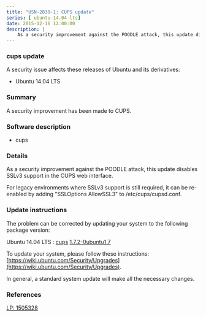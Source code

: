 ```yaml
---
title: "USN-2839-1: CUPS update"
series: [ ubuntu-14.04-lts]
date: 2015-12-16 12:00:00
description: |
    As a security improvement against the POODLE attack, this update disables SSLv3 support in the CUPS web interface.
--- 
```

 
### cups update

A security issue affects these releases of Ubuntu and its derivatives:

* Ubuntu 14.04 LTS

### Summary

A security improvement has been made to CUPS. 

### Software description

* cups 

### Details

As a security improvement against the POODLE attack, this update disables SSLv3 support in the CUPS web interface.

For legacy environments where SSLv3 support is still required, it can be re-enabled by adding &quot;SSLOptions AllowSSL3&quot; to /etc/cups/cupsd.conf. 

### Update instructions

The problem can be corrected by updating your system to the following package version:

Ubuntu 14.04 LTS
 : [cups](https://launchpad.net/ubuntu/+source/cups) <span> [1.7.2-0ubuntu1.7](https://launchpad.net/ubuntu/+source/cups/1.7.2-0ubuntu1.7) </span> 

To update your system, please follow these instructions: [https://wiki.ubuntu.com/Security/Upgrades](https://wiki.ubuntu.com/Security/Upgrades).

In general, a standard system update will make all the necessary changes. 

### References

 [LP: 1505328](https://launchpad.net/bugs/1505328)
 
